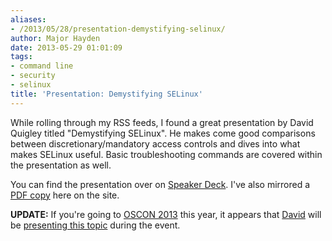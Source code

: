 ```yaml
---
aliases:
- /2013/05/28/presentation-demystifying-selinux/
author: Major Hayden
date: 2013-05-29 01:01:09
tags:
- command line
- security
- selinux
title: 'Presentation: Demystifying SELinux'
---
```


While rolling through my RSS feeds, I found a great presentation by David Quigley titled "Demystifying SELinux". He makes come good comparisons between discretionary/mandatory access controls and dives into what makes SELinux useful. Basic troubleshooting commands are covered within the presentation as well.

You can find the presentation over on [Speaker Deck][1]. I've also mirrored a [PDF copy][2] here on the site.

**UPDATE:** If you're going to [OSCON 2013][3] this year, it appears that [David][4] will be [presenting this topic][5] during the event.

 [1]: https://speakerdeck.com/dpquigl/demystifying-selinux
 [2]: https://major.io/wp-content/uploads/2013/05/demystifying_selinux.pdf
 [3]: https://www.oscon.com/oscon2013
 [4]: https://www.oscon.com/oscon2013/public/schedule/speaker/151833
 [5]: https://www.oscon.com/oscon2013/public/schedule/detail/29473
